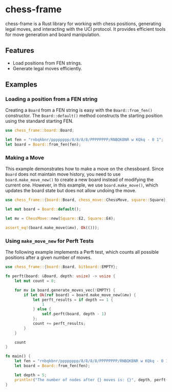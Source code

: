 # chess-frame

chess-frame is a Rust library for working with chess positions, generating legal moves, and interacting with the UCI protocol. It provides efficient tools for move generation and board manipulation.

## Features

- Load positions from FEN strings.
- Generate legal moves efficiently.

## Examples

### Loading a position from a FEN string

Creating a `Board` from a FEN string is easy with the `Board::from_fen()` constructor. The `Board::default()` method constructs the starting position using the standard starting FEN.

```rust
use chess_frame::board::Board;

let fen = "rnbqkbnr/pppppppp/8/8/8/8/PPPPPPPP/RNBQKBNR w KQkq - 0 1";
let board = Board::from_fen(fen);
```

### Making a Move

This example demonstrates how to make a move on the chessboard. Since `Board` does not maintain move history, you need to use `board.make_move_new()` to create a new board instead of modifying the current one. However, in this example, we use `board.make_move()`, which updates the board state but does not allow undoing the move.

```rust
use chess_frame::{board::Board, chess_move::ChessMove, square::Square};

let mut board = Board::default();

let mv = ChessMove::new(Square::E2, Square::E4);

assert_eq!(board.make_move(&mv), Ok(()));
```

### Using `make_move_new` for Perft Tests

The following example implements a Perft test, which counts all possible positions after a given number of moves.

```rust
use chess_frame::{board::Board, bitboard::EMPTY};

fn perft(board: &Board, depth: usize) -> usize {
    let mut count = 0;

    for mv in board.generate_moves_vec(!EMPTY) {
        if let Ok(ref board) = board.make_move_new(&mv) {
            let perft_results = if depth == 1 {
                1
            } else {
                self.perft(board, depth - 1)
            };
            count += perft_results;
        }
    }

    count
}

fn main() {
    let fen = "rnbqkbnr/pppppppp/8/8/8/8/PPPPPPPP/RNBQKBNR w KQkq - 0 1";
    let board = Board::from_fen(fen);

    let depth = 5;
    println!("The number of nodes after {} moves is: {}", depth, perft(&board, depth));
}
```

